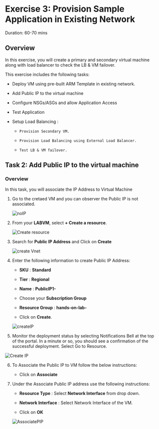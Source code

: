 # Exercise 3: Provision Sample Application in Existing Network

Duration: 60-70 mins

## Overview

In this exercise, you will create a primary and secondary virtual machine along with load balancer to check the LB & VM failover.

This exercise includes the following tasks:

*	Deploy VM using pre-built ARM Template in existing network. 

*	Add Public IP to the virtual machine 

*	Configure NSGs/ASGs and allow Application Access

*	Test Application 

*	Setup Load Balancing :

       *	 Provision Secondary VM.
       
       *	 Provision Load Balancing using External Load Balancer. 
       
       *	 Test LB & VM failover.


## Task 2: Add Public IP to the virtual machine

### Overview

In this task, you will associate the IP Address to Virtual Machine


1. Go to the cretaed VM and you can observer the Public IP is not associated.

   ![noIP](https://github.com/Divyasri199/AIW-Azure-Network-Solutions/blob/prod/media/NoIp-VM1.png?raw=true)
   
2. From your **LABVM**, select **+ Create a resource**.

     ![Create resource](https://github.com/Divyasri199/AIW-Azure-Network-Solutions/blob/prod/media/createRS.png?raw=true)
     
3. Search for **Public IP Address** and Click on **Create**

    ![create Vnet](https://github.com/Divyasri199/AIW-Azure-Network-Solutions/blob/prod/media/createPIP-1.png?raw=true)
    
4. Enter the following information to create Public IP Address:

   - **SKU**  : **Standard**

   - **Tier** : **Regional**

   - **Name** : **PublicIP1-<inject key="DeploymentID" enableCopy="false"/>**

   - Choose your **Subscription Group**

   - **Resource Group** : **hands-on-lab-<inject key="DeploymentID" enableCopy="false"/>**

   - Click on **Create**.

   ![createIP](https://github.com/Divyasri199/AIW-Azure-Network-Solutions/blob/prod/media/createPIP1.png?raw=true)
   
5. Monitor the deployment status by selecting Notifications Bell at the top of the portal. In a minute or so, you should see a confirmation of the successful deployment. Select Go    to Resource.

  ![Create IP](https://github.com/Divyasri199/AIW-Azure-Network-Solutions/blob/prod/media/GO-to-resource-pip1.png?raw=true)

6. To Associate the Public IP to VM follow the below instructions:

   - Click on **Associate**

7. Under the Associate Public IP address use the following instructions:

   - **Resource Type** : Select **Network Interface** from drop down.

   - **Network Interface** : Select Network Interface of the VM.

   - Click on **OK**

   ![AssociatePIP](https://github.com/Divyasri199/AIW-Azure-Network-Solutions/blob/prod/media/asociate-PIP1.png?raw=true)
